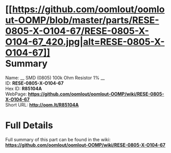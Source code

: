 
[[https://github.com/oomlout/oomlout-OOMP/blob/master/parts/RESE-0805-X-O104-67/RESE-0805-X-O104-67_420.jpg|alt=RESE-0805-X-O104-67]]     
Summary
=================
  
Name: __ SMD (0805) 100k Ohm Resistor 1% __    
ID: __RESE-0805-X-O104-67__   
Hex ID: __R85104A__   
WebPage: __https://github.com/oomlout/oomlout-OOMP/wiki/RESE-0805-X-O104-67__   
Short URL: __http://oom.lt/R85104A__   

Full Details
==========================
Full summary of this part can be found in the wiki:   
__https://github.com/oomlout/oomlout-OOMP/wiki/RESE-0805-X-O104-67__    

